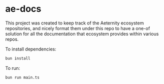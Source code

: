 # ae-docs

This project was created to keep track of the Aeternity ecosystem repositories, and nicely format them under this repo to have a one-of solution for all the documentation that ecosystem provides within various repos.

To install dependencies:

```bash
bun install
```

To run:

```bash
bun run main.ts
```
